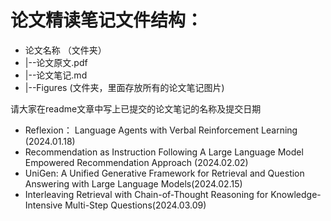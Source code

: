 # 论文精读笔记文件结构：

- 论文名称 （文件夹）
- |--论文原文.pdf
- |--论文笔记.md
- |--Figures (文件夹，里面存放所有的论文笔记图片)

请大家在readme文章中写上已提交的论文笔记的名称及提交日期

- Reflexion： Language Agents with Verbal Reinforcement Learning (2024.01.18)
- Recommendation as Instruction Following A Large Language Model Empowered Recommendation Approach (2024.02.02)
- UniGen: A Unified Generative Framework for Retrieval and Question Answering with Large Language Models(2024.02.15)
- Interleaving Retrieval with Chain-of-Thought Reasoning for Knowledge-Intensive Multi-Step Questions(2024.03.09)
